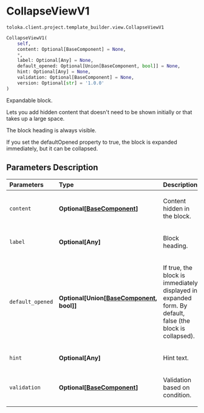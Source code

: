 # CollapseViewV1
`toloka.client.project.template_builder.view.CollapseViewV1`

```python
CollapseViewV1(
    self,
    content: Optional[BaseComponent] = None,
    *,
    label: Optional[Any] = None,
    default_opened: Optional[Union[BaseComponent, bool]] = None,
    hint: Optional[Any] = None,
    validation: Optional[BaseComponent] = None,
    version: Optional[str] = '1.0.0'
)
```

Expandable block.


Lets you add hidden content that doesn't need to be shown initially or that takes up a large space.

The block heading is always visible.

If you set the defaultOpened property to true, the block is expanded immediately, but it can be collapsed.

## Parameters Description

| Parameters | Type | Description |
| :----------| :----| :-----------|
`content`|**Optional\[[BaseComponent](toloka.client.project.template_builder.base.BaseComponent.md)\]**|<p>Content hidden in the block.</p>
`label`|**Optional\[Any\]**|<p>Block heading.</p>
`default_opened`|**Optional\[Union\[[BaseComponent](toloka.client.project.template_builder.base.BaseComponent.md), bool\]\]**|<p>If true, the block is immediately displayed in expanded form. By default, false (the block is collapsed).</p>
`hint`|**Optional\[Any\]**|<p>Hint text.</p>
`validation`|**Optional\[[BaseComponent](toloka.client.project.template_builder.base.BaseComponent.md)\]**|<p>Validation based on condition.</p>
